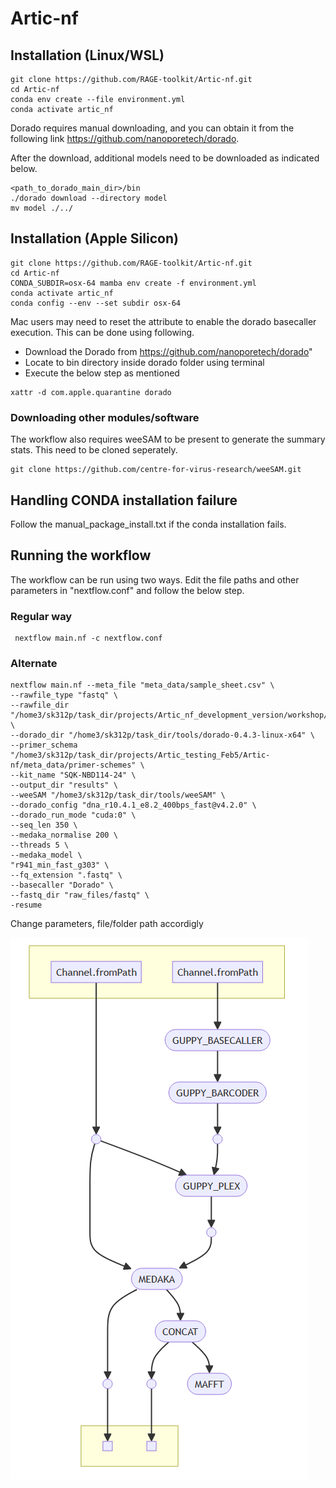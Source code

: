 # Artic-nf
## Installation (Linux/WSL)
```
git clone https://github.com/RAGE-toolkit/Artic-nf.git
cd Artic-nf
conda env create --file environment.yml
conda activate artic_nf
```
Dorado requires manual downloading, and you can obtain it from the following link
https://github.com/nanoporetech/dorado.

After the download, additional models need to be downloaded as indicated below.
```
<path_to_dorado_main_dir>/bin
./dorado download --directory model
mv model ./../
```


## Installation (Apple Silicon)
```
git clone https://github.com/RAGE-toolkit/Artic-nf.git
cd Artic-nf
CONDA_SUBDIR=osx-64 mamba env create -f environment.yml
conda activate artic_nf
conda config --env --set subdir osx-64
```
Mac users may need to reset the attribute to enable the dorado basecaller execution. This can be done using following.
- Download the Dorado from https://github.com/nanoporetech/dorado"
- Locate to bin directory inside dorado folder using terminal
- Execute the below step as mentioned
```
xattr -d com.apple.quarantine dorado
```

### Downloading other modules/software
The workflow also requires weeSAM to be present to generate the summary stats. This need to be cloned seperately.
```
git clone https://github.com/centre-for-virus-research/weeSAM.git
```

## Handling CONDA installation failure
Follow the manual_package_install.txt if the conda installation fails.

## Running the workflow
The workflow can be run using two ways. Edit the file paths and other parameters in "nextflow.conf" and follow the below step. 
### Regular way
```
 nextflow main.nf -c nextflow.conf
```

### Alternate
```
nextflow main.nf --meta_file "meta_data/sample_sheet.csv" \
--rawfile_type "fastq" \
--rawfile_dir "/home3/sk312p/task_dir/projects/Artic_nf_development_version/workshop/fastq_pass" \
--dorado_dir "/home3/sk312p/task_dir/tools/dorado-0.4.3-linux-x64" \
--primer_schema "/home3/sk312p/task_dir/projects/Artic_testing_Feb5/Artic-nf/meta_data/primer-schemes" \
--kit_name "SQK-NBD114-24" \
--output_dir "results" \
--weeSAM "/home3/sk312p/task_dir/tools/weeSAM" \
--dorado_config "dna_r10.4.1_e8.2_400bps_fast@v4.2.0" \
--dorado_run_mode "cuda:0" \
--seq_len 350 \
--medaka_normalise 200 \
--threads 5 \
--medaka_model \
"r941_min_fast_g303" \
--fq_extension ".fastq" \
--basecaller "Dorado" \
--fastq_dir "raw_files/fastq" \
-resume
```
Change parameters, file/folder path accordigly 

![Alt text](/img/workflow.png)
